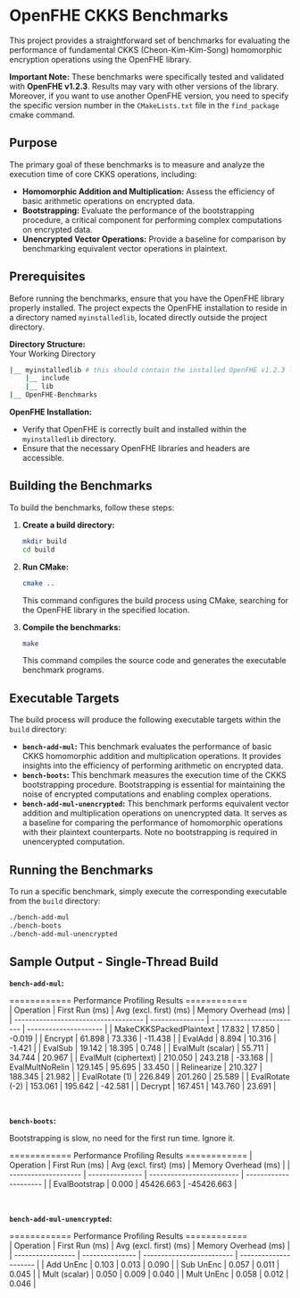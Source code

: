 # OpenFHE CKKS Benchmarks

This project provides a straightforward set of benchmarks for evaluating the performance of fundamental CKKS (Cheon-Kim-Kim-Song) homomorphic encryption operations using the OpenFHE library.

**Important Note:** These benchmarks were specifically tested and validated with **OpenFHE v1.2.3**. Results may vary with other versions of the library. Moreover, if you want to use another OpenFHE version, you need to specify the specific version number in the `CMakeLists.txt` file in the `find_package` cmake command.


## Purpose

The primary goal of these benchmarks is to measure and analyze the execution time of core CKKS operations, including:

* **Homomorphic Addition and Multiplication:** Assess the efficiency of basic arithmetic operations on encrypted data.
* **Bootstrapping:** Evaluate the performance of the bootstrapping procedure, a critical component for performing complex computations on encrypted data.
* **Unencrypted Vector Operations:** Provide a baseline for comparison by benchmarking equivalent vector operations in plaintext.

## Prerequisites

Before running the benchmarks, ensure that you have the OpenFHE library properly installed. The project expects the OpenFHE installation to reside in a directory named `myinstalledlib`, located directly outside the project directory.

**Directory Structure:**  
Your Working Directory
```bash  
|__ myinstalledlib # this should contain the installed OpenFHE v1.2.3 library  
    |__ include  
    |__ lib  
|__ OpenFHE-Benchmarks  
```

**OpenFHE Installation:**

* Verify that OpenFHE is correctly built and installed within the `myinstalledlib` directory.
* Ensure that the necessary OpenFHE libraries and headers are accessible.

## Building the Benchmarks

To build the benchmarks, follow these steps:

1.  **Create a build directory:**

    ```bash
    mkdir build
    cd build
    ```

2.  **Run CMake:**

    ```bash
    cmake ..
    ```

    This command configures the build process using CMake, searching for the OpenFHE library in the specified location.

3.  **Compile the benchmarks:**

    ```bash
    make
    ```

    This command compiles the source code and generates the executable benchmark programs.

## Executable Targets

The build process will produce the following executable targets within the `build` directory:

* **`bench-add-mul`:** This benchmark evaluates the performance of basic CKKS homomorphic addition and multiplication operations. It provides insights into the efficiency of performing arithmetic on encrypted data.
* **`bench-boots`:** This benchmark measures the execution time of the CKKS bootstrapping procedure. Bootstrapping is essential for maintaining the noise of encrypted computations and enabling complex operations.
* **`bench-add-mul-unencrypted`:** This benchmark performs equivalent vector addition and multiplication operations on unencrypted data. It serves as a baseline for comparing the performance of homomorphic operations with their plaintext counterparts. Note no bootstrapping is required in unencerypted computation.

## Running the Benchmarks

To run a specific benchmark, simply execute the corresponding executable from the `build` directory:

```bash
./bench-add-mul
./bench-boots
./bench-add-mul-unencrypted
```

## Sample Output - Single-Thread Build


**`bench-add-mul`:**

============ Performance Profiling Results ============  
| Operation                          | First Run (ms) | Avg (excl. first) (ms) | Memory Overhead (ms) |
| ------------------------------------ | --------------- | ------------------------- | --------------------- |
| MakeCKKSPackedPlaintext           | 17.832          | 17.850                    | -0.019                |
| Encrypt                             | 61.898          | 73.336                    | -11.438               |
| EvalAdd                             | 8.894           | 10.316                    | -1.421                |
| EvalSub                             | 19.142          | 18.395                    | 0.748                 |
| EvalMult (scalar)                  | 55.711          | 34.744                    | 20.967                |
| EvalMult (ciphertext)             | 210.050         | 243.218                   | -33.168               |
| EvalMultNoRelin                    | 129.145         | 95.695                    | 33.450                |
| Relinearize                       | 210.327         | 188.345                   | 21.982                |
| EvalRotate (1)                    | 226.849         | 201.260                   | 25.589                |
| EvalRotate (-2)                   | 153.061         | 195.642                   | -42.581               |
| Decrypt                            | 167.451         | 143.760                   | 23.691                |

<br>

**`bench-boots`:**

Bootstrapping is slow, no need for the first run time. Ignore it.

============ Performance Profiling Results ============
| Operation           | First Run (ms) | Avg (excl. first) (ms) | Memory Overhead (ms) |
| -------------------- | --------------- | ------------------------- | --------------------- |
| EvalBootstrap       | 0.000          | 45426.663                | -45426.663           |

<br>

**`bench-add-mul-unencrypted`:**

============ Performance Profiling Results ============  
| Operation         | First Run (ms) | Avg (excl. first) (ms) | Memory Overhead (ms) |
| ----------------- | --------------- | ------------------------- | --------------------- |
| Add UnEnc         | 0.103          | 0.013                      | 0.090                |
| Sub UnEnc         | 0.057          | 0.011                      | 0.045                |
| Mult (scalar)     | 0.050          | 0.009                      | 0.040                |
| Mult UnEnc        | 0.058          | 0.012                      | 0.046                |

<br>
